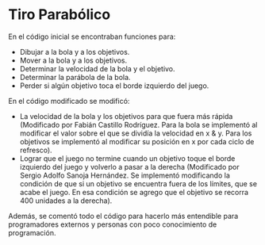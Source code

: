 # Tiro Parabólico

En el código inicial se encontraban funciones para:
- Dibujar a la bola y a los objetivos.
- Mover a la bola y a los objetivos.
- Determinar la velocidad de la bola y el objetivo.
- Determinar la parábola de la bola.
- Perder si algún objetivo toca el borde izquierdo del juego. 

En el código modificado se modificó:
- La velocidad de la bola y los objetivos para que fuera más rápida (Modificado por Fabián Castillo Rodríguez. Para la bola se implementó al modificar el valor sobre el que se dividía la velocidad en x & y. Para los objetivos se implementó al modificar su posición en x por cada ciclo de refresco).
- Lograr que el juego no termine cuando un objetivo toque el borde izquierdo del juego y volverlo a pasar a la derecha (Modificado por Sergio Adolfo Sanoja Hernández. Se implementó modificando la condición de que si un objetivo se encuentra fuera de los límites, que se acabe el juego. En esa condición se agrego que el objetivo se recorra 400 unidades a la derecha).

Además, se comentó todo el código para hacerlo más entendible para programadores externos y personas con poco conocimiento de programación.
